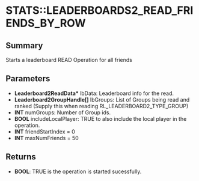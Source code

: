 # STATS::LEADERBOARDS2_READ_FRIENDS_BY_ROW

## Summary
Starts a leaderboard READ Operation for all friends

## Parameters
* **Leaderboard2ReadData\*** lbData: Leaderboard info for the read.
* **Leaderboard2GroupHandle[]** lbGroups: List of Groups being read and ranked (Supply this when reading RL_LEADERBOARD2_TYPE_GROUP)
* **INT** numGroups: Number of Group ids.
* **BOOL** includeLocalPlayer: TRUE to also include the local player in the operation.
* **INT** friendStartIndex = 0
* **INT** maxNumFriends = 50

## Returns
* **BOOL**: TRUE is the operation is started sucessfully.